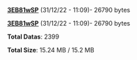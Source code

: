 [**3EB81wSP**](/data/3EB81wSP.txt) (31/12/22 - 11:09)- 26790 bytes

[**3EB81wSP**](/data/3EB81wSP.txt) (31/12/22 - 11:09)- 26790 bytes

**Total Datas**: 2399

**Total Size**: 15.24 MB / 15.2 MB